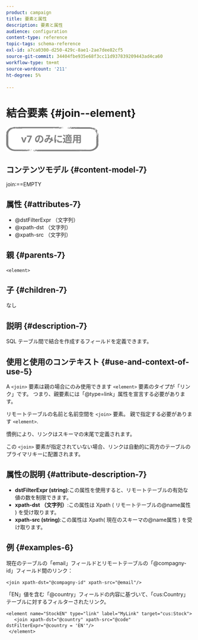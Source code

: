 ```yaml
---
product: campaign
title: 要素と属性
description: 要素と属性
audience: configuration
content-type: reference
topic-tags: schema-reference
exl-id: a7ca0300-d250-429c-8ae1-2ae7dee82cf5
source-git-commit: 34404fbe935e68f3cc11d937839209443ad4ca60
workflow-type: tm+mt
source-wordcount: '211'
ht-degree: 5%

---
```


# 結合要素 {#join--element}

![](../../../assets/v7-only.svg)

## コンテンツモデル {#content-model-7}

join:==EMPTY

## 属性 {#attributes-7}

* @dstFilterExpr （文字列）
* @xpath-dst （文字列）
* @xpath-src （文字列）

## 親 {#parents-7}

`<element>`

## 子 {#children-7}

なし

## 説明 {#description-7}

SQL テーブル間で結合を作成するフィールドを定義できます。

## 使用と使用のコンテキスト {#use-and-context-of-use-5}

A `<join>`  要素は親の場合にのみ使用できます  `<element>`  要素のタイプが「リンク」です。 つまり、親要素には「@type=link」属性を宣言する必要があります。

リモートテーブルの名前と名前空間を `<join>`  要素。 親で指定する必要があります  `<element>`.

慣例により、リンクはスキーマの末尾で定義されます。

この `<join>` 要素が指定されていない場合、リンクは自動的に両方のテーブルのプライマリキーに配置されます。

## 属性の説明 {#attribute-description-7}

* **dstFilterExpr (string)**:この属性を使用すると、リモートテーブルの有効な値の数を制限できます。
* **xpath-dst （文字列）**:この属性は Xpath ( リモートテーブルの@name属性 ) を受け取ります。
* **xpath-src (string)**:この属性は Xpath( 現在のスキーマの@name属性 ) を受け取ります。

## 例 {#examples-6}

現在のテーブルの「email」フィールドとリモートテーブルの「@compagny-id」フィールド間のリンク：

```
<join xpath-dst="@compagny-id" xpath-src="@email"/>
```

「EN」値を含む「@country」フィールドの内容に基づいて、「cus:Country」テーブルに対するフィルターされたリンク。

```
<element name="StockEN" type="link" label="MyLink" target="cus:Stock">
   <join xpath-dst="@country" xpath-src="@code" dstFilterExpr="@country = 'EN'"/>
 </element>
```
